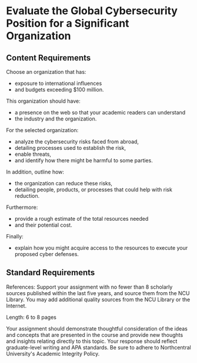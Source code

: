 # Evaluate the Global Cybersecurity Position for a Significant Organization

## Content Requirements

Choose an organization that has:

- exposure to international influences
- and budgets exceeding $100 million.

This organization should have:

- a presence on the web so that your academic readers can understand
- the industry and the organization.

For the selected organization:

- analyze the cybersecurity risks faced from abroad,
- detailing processes used to establish the risk,
- enable threats,
- and identify how there might be harmful to some parties.

In addition, outline how:

- the organization can reduce these risks,
- detailing people, products, or processes that could help with risk reduction.

Furthermore:

- provide a rough estimate of the total resources needed
- and their potential cost.

Finally:

- explain how you might acquire access to the resources to execute your proposed cyber defenses.

## Standard Requirements

References: Support your assignment with no fewer than 8 scholarly sources published within the last five years, and source them from the NCU Library. You may add additional quality sources from the NCU Library or the Internet.

Length: 6 to 8 pages

Your assignment should demonstrate thoughtful consideration of the ideas and concepts that are presented in the course and provide new thoughts and insights relating directly to this topic. Your response should reflect graduate-level writing and APA standards. Be sure to adhere to Northcentral University's Academic Integrity Policy.
